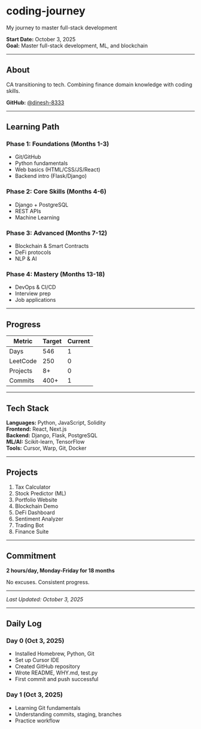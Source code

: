 # coding-journey

My journey to master full-stack development

**Start Date:** October 3, 2025  
**Goal:** Master full-stack development, ML, and blockchain

---

## About

CA transitioning to tech. Combining finance domain knowledge with coding skills.

**GitHub:** [@dinesh-8333](https://github.com/dinesh-8333)

---

## Learning Path

### Phase 1: Foundations (Months 1-3)
- Git/GitHub
- Python fundamentals
- Web basics (HTML/CSS/JS/React)
- Backend intro (Flask/Django)

### Phase 2: Core Skills (Months 4-6)
- Django + PostgreSQL
- REST APIs
- Machine Learning

### Phase 3: Advanced (Months 7-12)
- Blockchain & Smart Contracts
- DeFi protocols
- NLP & AI

### Phase 4: Mastery (Months 13-18)
- DevOps & CI/CD
- Interview prep
- Job applications

---

## Progress

| Metric | Target | Current |
|--------|--------|---------|
| Days | 546 | 1 |
| LeetCode | 250 | 0 |
| Projects | 8+ | 0 |
| Commits | 400+ | 1 |

---

## Tech Stack

**Languages:** Python, JavaScript, Solidity  
**Frontend:** React, Next.js  
**Backend:** Django, Flask, PostgreSQL  
**ML/AI:** Scikit-learn, TensorFlow  
**Tools:** Cursor, Warp, Git, Docker

---

## Projects

1. Tax Calculator
2. Stock Predictor (ML)
3. Portfolio Website
4. Blockchain Demo
5. DeFi Dashboard
6. Sentiment Analyzer
7. Trading Bot
8. Finance Suite

---

## Commitment

**2 hours/day, Monday-Friday for 18 months**

No excuses. Consistent progress.

---

*Last Updated: October 3, 2025*


---

## Daily Log

### Day 0 (Oct 3, 2025)
- Installed Homebrew, Python, Git
- Set up Cursor IDE
- Created GitHub repository
- Wrote README, WHY.md, test.py
- First commit and push successful

### Day 1 (Oct 3, 2025)
- Learning Git fundamentals
- Understanding commits, staging, branches
- Practice workflow
